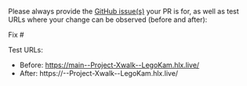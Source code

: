 Please always provide the [GitHub issue(s)](../issues) your PR is for, as well as test URLs where your change can be observed (before and after):

Fix #<gh-issue-id>

Test URLs:
- Before: https://main--Project-Xwalk--LegoKam.hlx.live/
- After: https://<branch>--Project-Xwalk--LegoKam.hlx.live/
